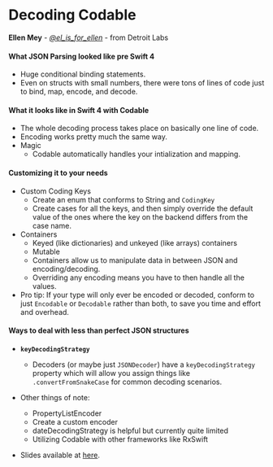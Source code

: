 # Decoding Codable
**Ellen Mey** -
[*@el_is_for_ellen*](https://twitter.com/el_is_for_ellen) -
from Detroit Labs

#### What JSON Parsing looked like pre Swift 4
* Huge conditional binding statements.
* Even on structs with small numbers, there were tons of lines of code just to bind, map, encode, and decode.

#### What it looks like in Swift 4 with Codable
* The whole decoding process takes place on basically one line of code.
* Encoding works pretty much the same way.
* Magic
    * Codable automatically handles your intialization and mapping.

#### Customizing it to your needs
* Custom Coding Keys
    * Create an enum that conforms to String and `CodingKey`
    * Create cases for all the keys, and then simply override the default value of the ones where the key on the backend differs from the case name.
* Containers
    * Keyed (like dictionaries) and unkeyed (like arrays) containers
    * Mutable
    * Containers allow us to manipulate data in between JSON and encoding/decoding.
    * Overriding any encoding means you have to then handle all the values.
* Pro tip: If your type will only ever be encoded or decoded, conform to just `Encodable` or `Decodable` rather than both, to save you time and effort and overhead.

#### Ways to deal with less than perfect JSON structures
* **`keyDecodingStrategy`**
    * Decoders (or maybe just `JSONDecoder`) have a `keyDecodingStrategy` property which will allow you assign things like `.convertFromSnakeCase` for common decoding scenarios.
* Other things of note:
    * PropertyListEncoder
    * Create a custom encoder
    * dateDecodingStrategy is helpful but currently quite limited
    * Utilizing Codable with other frameworks like RxSwift

* Slides available at [here](https://github.com/eisforellen/talks).
